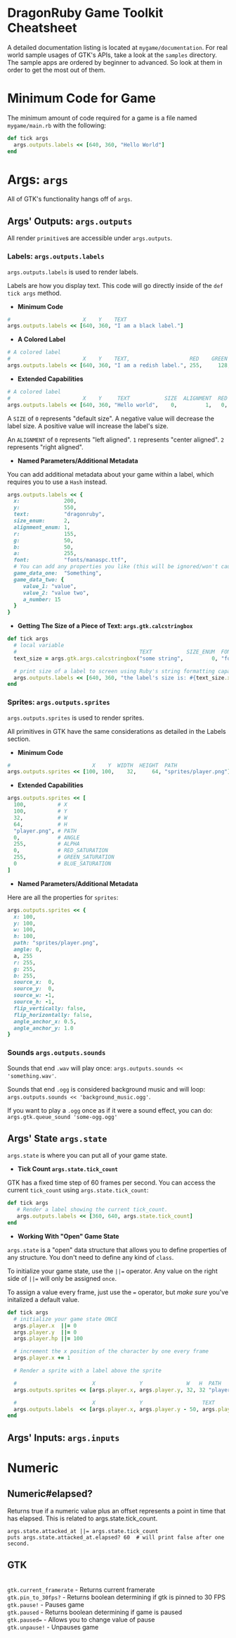 # DragonRuby Game Toolkit Cheatsheet

A detailed documentation listing is located at
`mygame/documentation`. For real world sample usages of GTK's APIs,
take a look at the `samples` directory. The sample apps are ordered by
beginner to advanced. So look at them in order to get the most out of
them.

# Minimum Code for Game

The minimum amount of code required for a game is a file named
`mygame/main.rb` with the following:

```ruby
def tick args
  args.outputs.labels << [640, 360, "Hello World"]
end
```

# Args: `args`

All of GTK's functionality hangs off of `args`.

## Args' Outputs: `args.outputs`

All render `primitive`s are accessible under `args.outputs`.

### Labels: `args.outputs.labels`

`args.outputs.labels` is used to render labels.

Labels are how you display text. This code will go directly inside of the `def tick args` method.

- **Minimum Code**

```ruby
#                       X    Y    TEXT
args.outputs.labels << [640, 360, "I am a black label."]
```

- **A Colored Label**

```ruby
# A colored label
#                       X    Y    TEXT,                   RED    GREEN  BLUE  ALPHA
args.outputs.labels << [640, 360, "I am a redish label.", 255,     128,  128,   255]
```

- **Extended Capabilities**

```ruby
# A colored label
#                       X    Y     TEXT           SIZE  ALIGNMENT  RED  GREEN  BLUE  ALPHA  FONT FILE
args.outputs.labels << [640, 360, "Hello world",    0,         1,   0,     0,    0,   255, "fonts/coolfont.ttf"]
```

A `SIZE` of `0` represents "default size". A negative value will decrease
the label size. A positive value will increase the label's size.

An `ALIGNMENT` of `0` represents "left aligned". `1` represents "center aligned". `2` represents "right aligned".

- **Named Parameters/Additional Metadata**

You can add additional metadata about your game within a label, which requires you to use a `Hash` instead.

```ruby
args.outputs.labels << {
  x:              200,
  y:              550,
  text:           "dragonruby",
  size_enum:      2,
  alignment_enum: 1,
  r:              155,
  g:              50,
  b:              50,
  a:              255,
  font:           "fonts/manaspc.ttf",
  # You can add any properties you like (this will be ignored/won't cause errors)
  game_data_one:  "Something",
  game_data_two: {
     value_1: "value",
     value_2: "value two",
     a_number: 15
  }
}
```

- **Getting The Size of a Piece of Text: `args.gtk.calcstringbox`**

```ruby
def tick args
  # local variable
  #                                       TEXT           SIZE_ENUM  FONT
  text_size = args.gtk.args.calcstringbox("some string",         0, "font.ttf")

  # print size of a label to screen using Ruby's string formatting capabilities: #{}
  args.outputs.labels << [640, 360, "the label's size is: #{text_size.x}, #{text_size.y}, #{text_size.w}, #{text_size.h}"]
end
```

### Sprites: `args.outputs.sprites`

`args.outputs.sprites` is used to render sprites.

All primitives in GTK have the same considerations as detailed in the Labels section.

- **Minimum Code**

```ruby
#                          X    Y  WIDTH  HEIGHT  PATH
args.outputs.sprites << [100, 100,    32,     64, "sprites/player.png"]
```

- **Extended Capabilities**

```ruby
args.outputs.sprites << [
  100,          # X
  100,          # Y
  32,           # W
  64,           # H
  "player.png", # PATH
  0,            # ANGLE
  255,          # ALPHA
  0,            # RED_SATURATION
  255,          # GREEN_SATURATION
  0             # BLUE_SATURATION
]
```

- **Named Parameters/Additional Metadata**

Here are all the properties for `sprites`:

```ruby
args.outputs.sprites << {
  x: 100,
  y: 100,
  w: 100,
  h: 100,
  path: "sprites/player.png",
  angle: 0,
  a, 255
  r: 255,
  g: 255,
  b: 255,
  source_x:  0,
  source_y:  0,
  source_w: -1,
  source_h: -1,
  flip_vertically: false,
  flip_horizontally: false,
  angle_anchor_x: 0.5,
  angle_anchor_y: 1.0
}
```

### Sounds `args.outputs.sounds`

Sounds that end `.wav` will play once:
`args.outputs.sounds << 'something.wav'`.

Sounds that end `.ogg` is considered background music and will loop:
`args.outputs.sounds << 'background_music.ogg'`.

If you want to play a `.ogg` once as if it were a sound effect, you can do:
`args.gtk.queue_sound 'some-ogg.ogg'`

## Args' State `args.state`

`args.state` is where you can put all of your game state.

- **Tick Count `args.state.tick_count`**

GTK has a fixed time step of 60 frames per second. You can access the current `tick_count` using `args.state.tick_count`:

```ruby
def tick args
   # Render a label showing the current tick_count.
   args.outputs.labels << [360, 640, args.state.tick_count]
end
```

- **Working With "Open" Game State**

`args.state` is a "open" data structure that allows you to define
properties of any structure. You don't need to define any kind of
`class`.

To initialize your game state, use the `||=` operator. Any value on
the right side of `||=` will only be assigned `once`.

To assign a value every frame, just use the `=` operator, but _make
sure_ you've initalized a default value.

```ruby
def tick args
  # initialize your game state ONCE
  args.player.x  ||= 0
  args.player.y  ||= 0
  args.player.hp ||= 100

  # increment the x position of the character by one every frame
  args.player.x += 1

  # Render a sprite with a label above the sprite

  #                        X              Y              W   H  PATH
  args.outputs.sprites << [args.player.x, args.player.y, 32, 32 "player.png"]

  #                        X              Y                   TEXT
  args.outputs.labels  << [args.player.x, args.player.y - 50, args.player.hp]
end
```

## Args' Inputs: `args.inputs`

# Numeric

## Numeric#elapsed?

Returns true if a numeric value plus an offset represents a point
in time that has elapsed. This is related to args.state.tick_count.

```
args.state.attacked_at ||= args.state.tick_count
puts args.state.attacked_at.elapsed? 60  # will print false after one second.
```

## GTK

<br>`gtk.current_framerate`  -  Returns current framerate 
<br>`gtk.pin_to_30fps?` - Returns boolean determining if gtk is pinned to 30 FPS
<br>`gtk.pause!` - Pauses game
<br>`gtk.paused` - Returns boolean determining if game is paused
<br>`gtk.paused=` - Allows you to change value of pause
<br>`gtk.unpause!` - Unpauses game
